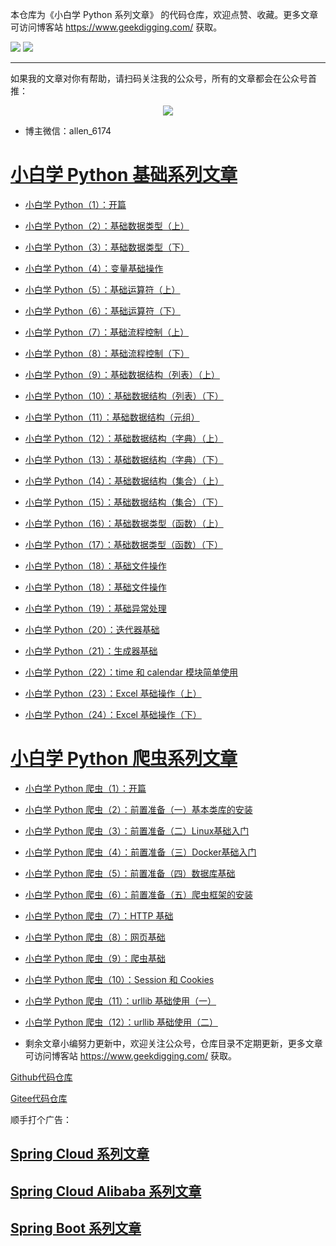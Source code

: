 本仓库为《小白学 Python 系列文章》 的代码仓库，欢迎点赞、收藏。更多文章可访问博客站 https://www.geekdigging.com/ 获取。

![](https://img.shields.io/badge/Python-3.7.4-brightgreen)
![](https://img.shields.io/badge/license-MPL--2.0-blue)

***

如果我的文章对你有帮助，请扫码关注我的公众号，所有的文章都会在公众号首推：

<center>
    <img src="https://cdn.geekdigging.com/wechat_qrcode_344.jpg">
</center>

* 博主微信：allen_6174

# [小白学 Python 基础系列文章](https://www.geekdigging.com/tags/Python-%E5%9F%BA%E7%A1%80/)

* [小白学 Python（1）：开篇](https://www.geekdigging.com/2019/10/12/2870915863/)

* [小白学 Python（2）：基础数据类型（上）](https://www.geekdigging.com/2019/10/13/2870915864/)

* [小白学 Python（3）：基础数据类型（下）](https://www.geekdigging.com/2019/10/15/25090937/)

* [小白学 Python（4）：变量基础操作](https://www.geekdigging.com/2019/10/17/2392286754/)

* [小白学 Python（5）：基础运算符（上）](https://www.geekdigging.com/2019/10/18/999362065/)

* [小白学 Python（6）：基础运算符（下）](https://www.geekdigging.com/2019/10/20/2416267271/)

* [小白学 Python（7）：基础流程控制（上）](https://www.geekdigging.com/2019/10/22/979409150/)

* [小白学 Python（8）：基础流程控制（下）](https://www.geekdigging.com/2019/10/23/2184234984/)

* [小白学 Python（9）：基础数据结构（列表）（上）](https://www.geekdigging.com/2019/10/23/3066758654/)

* [小白学 Python（10）：基础数据结构（列表）（下）](https://www.geekdigging.com/2019/10/25/1277177083/)

* [小白学 Python（11）：基础数据结构（元组）](https://www.geekdigging.com/2019/10/26/1783681326/)

* [小白学 Python（12）：基础数据结构（字典）（上）](https://www.geekdigging.com/2019/10/27/1304658395/)

* [小白学 Python（13）：基础数据结构（字典）（下）](https://www.geekdigging.com/2019/10/27/2327215405/)

* [小白学 Python（14）：基础数据结构（集合）（上）](https://www.geekdigging.com/2019/10/29/2327215406/)

* [小白学 Python（15）：基础数据结构（集合）（下）](https://www.geekdigging.com/2019/10/30/3105860436/)

* [小白学 Python（16）：基础数据类型（函数）（上）](https://www.geekdigging.com/2019/10/31/3818474124/)

* [小白学 Python（17）：基础数据类型（函数）（下）](https://www.geekdigging.com/2019/11/01/619492986/)

* [小白学 Python（18）：基础文件操作](https://www.geekdigging.com/2019/11/01/3195979051/)

* [小白学 Python（18）：基础文件操作](https://www.geekdigging.com/2019/11/01/3195979051/)

* [小白学 Python（19）：基础异常处理](https://www.geekdigging.com/2019/11/03/271169345/)

* [小白学 Python（20）：迭代器基础](https://www.geekdigging.com/2019/11/05/1111962512/)

* [小白学 Python（21）：生成器基础](https://www.geekdigging.com/2019/11/06/988349733/)

* [小白学 Python（22）：time 和 calendar 模块简单使用](https://www.geekdigging.com/2019/11/07/908307735/)

* [小白学 Python（23）：Excel 基础操作（上）](https://www.geekdigging.com/2019/11/07/3507147382/)

* [小白学 Python（24）：Excel 基础操作（下）](https://www.geekdigging.com/2019/11/09/2520318609/)

# [小白学 Python 爬虫系列文章](https://www.geekdigging.com/tags/Python-%E7%88%AC%E8%99%AB/)

* [小白学 Python 爬虫（1）：开篇](https://www.geekdigging.com/2019/11/13/3303836941/)

* [小白学 Python 爬虫（2）：前置准备（一）基本类库的安装](https://www.geekdigging.com/2019/11/20/2586166930/)

* [小白学 Python 爬虫（3）：前置准备（二）Linux基础入门](https://www.geekdigging.com/2019/11/21/1005563697/)

* [小白学 Python 爬虫（4）：前置准备（三）Docker基础入门](https://www.geekdigging.com/2019/11/22/3679472340/)

* [小白学 Python 爬虫（5）：前置准备（四）数据库基础](https://www.geekdigging.com/2019/11/24/334078215/)

* [小白学 Python 爬虫（6）：前置准备（五）爬虫框架的安装](https://www.geekdigging.com/2019/11/25/1881661601/)

* [小白学 Python 爬虫（7）：HTTP 基础](https://www.geekdigging.com/2019/11/26/1197821400/)

* [小白学 Python 爬虫（8）：网页基础](https://www.geekdigging.com/2019/11/27/101847406/)

* [小白学 Python 爬虫（9）：爬虫基础](https://www.geekdigging.com/2019/11/28/1668465912/)

* [小白学 Python 爬虫（10）：Session 和 Cookies](https://www.geekdigging.com/2019/12/01/2475257648/)

* [小白学 Python 爬虫（11）：urllib 基础使用（一）](https://www.geekdigging.com/2019/12/02/2333822325/)

* [小白学 Python 爬虫（12）：urllib 基础使用（二）](https://www.geekdigging.com/2019/12/03/819896244/)

* 剩余文章小编努力更新中，欢迎关注公众号，仓库目录不定期更新，更多文章可访问博客站 https://www.geekdigging.com/ 获取。

[Github代码仓库](https://github.com/meteor1993/python-learning)

[Gitee代码仓库](https://gitee.com/inwsy/python-learning)

顺手打个广告：

## [Spring Cloud 系列文章](https://www.geekdigging.com/categories/SpringCloud)

## [Spring Cloud Alibaba 系列文章](https://www.geekdigging.com/categories/SpringCloudAlibaba/)

## [Spring Boot 系列文章](https://www.geekdigging.com/categories/SpringBoot/)